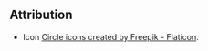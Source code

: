 
## Attribution
 - Icon <a href="https://www.flaticon.com/free-icons/circle" title="circle icons">Circle icons created by Freepik - Flaticon</a>.
